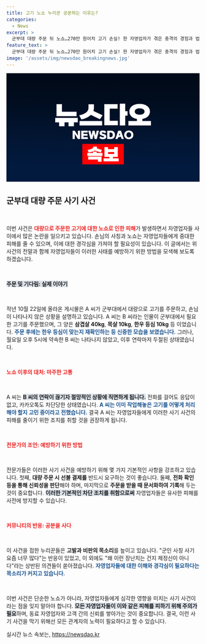 ```yaml
---
title: 고기 노쇼 누리꾼 공분하는 이유는?
categories:
  - News
excerpt: >
  군부대 대량 주문 뒤 노쇼…270만 원어치 고기 손실! 한 자영업자가 겪은 충격의 경험과 법적 조치 예고. 군인을 사칭한 사기 사건, 실화? 클릭하고 경악을 금치 마세요!
feature_text: >
  군부대 대량 주문 뒤 노쇼…270만 원어치 고기 손실! 한 자영업자가 겪은 충격의 경험과 법적 조치 예고. 군인을 사칭한 사기 사건, 실화? 클릭하고 경악을 금치 마세요!
image: '/assets/img/newsdao_breakingnews.jpg'
---
```


<p><img src="/assets/img/newsdao_breakingnews.jpg" alt="pcversion 속보" /></p>

<h2 data-ke-size="size26">군부대 대량 주문 사기 사건</h2>

<p data-ke-size="size16">&nbsp;</p>

<p>이번 사건은 <b><span style="color: #ee2323;">대량으로 주문한 고기에 대한 노쇼로 인한 피해</span></b>가 발생하면서 자영업자들 사이에서 많은 논란을 일으키고 있습니다. 손님의 사칭과 노쇼는 자영업자들에게 중대한 피해를 줄 수 있으며, 이에 대한 경각심을 가져야 할 필요성이 있습니다. 이 글에서는 위 사건의 전말과 함께 자영업자들이 이러한 사태를 예방하기 위한 방법을 모색해 보도록 하겠습니다.</p>

<p data-ke-size="size16">&nbsp;</p>

<p><b><span style="background-color: #21538527;">주문 및 기다림: 실제 이야기</span></b></p>

<p data-ke-size="size16">&nbsp;</p>

<p>작년 10월 22일에 올라온 게시물은 A 씨가 군부대에서 대량으로 고기를 주문하고, 손님이 나타나지 않은 상황을 설명하고 있습니다. A 씨는 B 씨라는 인물이 군부대에서 필요한 고기를 주문했으며, 그 양은 <b>삼겹살 40kg</b>, <b>목살 10kg</b>, <b>한우 등심 10kg</b> 등 이었습니다. <b><span style="color: #1a5490;">주문 후에는 한우 등심이 맞는지 재확인하는 등 신중한 모습을 보였습니다.</span></b> 그러나, 월요일 오후 5시에 약속한 B 씨는 나타나지 않았고, 이후 연락마저 두절된 상태였습니다.</p>

<p data-ke-size="size16">&nbsp;</p>

<p><b><span style="color: #ee2323;">노쇼 이후의 대처: 마주한 고통</span></b></p>

<p data-ke-size="size16">&nbsp;</p>

<p>A 씨는 <b><span style="background-color: #21538527;">B 씨의 연락이 끊기자 절망적인 상황에 직면하게 됩니다.</span></b> 전화를 걸어도 응답이 없고, 카카오톡도 차단당한 상태였습니다. <b><span style="color: #1a5490;">A 씨는 이미 작업해놓은 고기를 어떻게 처리해야 할지 고민 중이라고 전했습니다.</span></b> 결국 A 씨는 자영업자들에게 이러한 사기 사건의 피해를 줄이기 위한 조치를 취할 것을 권장하게 됩니다.</p>

<p data-ke-size="size16">&nbsp;</p>

<p><b><span style="color: #ee2323;">전문가의 조언: 예방하기 위한 방법</span></b></p>

<p data-ke-size="size16">&nbsp;</p>

<p>전문가들은 이러한 사기 사건을 예방하기 위해 몇 가지 기본적인 사항을 강조하고 있습니다. 첫째, <b>대량 주문 시 선불 결제를</b> 반드시 요구하는 것이 좋습니다. 둘째, <b>전화 확인 등을 통해 신뢰성을 판단</b>해야 하며, 마지막으로 <b>주문을 받을 때 문서화하여 기록</b>해 두는 것이 중요합니다. <b><span style="background-color: #21538527;">이러한 기본적인 차단 조치를 취함으로써</span></b> 자영업자들은 유사한 피해를 사전에 방지할 수 있습니다.</p>

<p data-ke-size="size16">&nbsp;</p>

<p><b><span style="color: #ee2323;">커뮤니티의 반응: 공분을 사다</span></b></p>

<p data-ke-size="size16">&nbsp;</p>

<p>이 사건을 접한 누리꾼들은 <b>고발과 비판의 목소리</b>를 높이고 있습니다. "군인 사칭 사기 요즘 너무 많다"는 반응이 있었고, 이 외에도 "왜 이런 장난치는 건지 제정신이 아니다"라는 상반된 의견들이 쏟아졌습니다. <b><span style="color: #1a5490;">자영업자들에 대한 이해와 경각심이 필요하다는 목소리가 커지고 있습니다.</span></b></p>

<p data-ke-size="size16">&nbsp;</p>

<p>이번 사건은 단순한 노쇼가 아니라, 자영업자들에게 심각한 영향을 미치는 사기 사건이라는 점을 잊지 말아야 합니다. <b><span style="background-color: #21538527;">모든 자영업자들이 이와 같은 피해를 피하기 위해 주의가 필요</span></b>하며, 동료 자영업자와 고객 간의 신뢰를 쌓아가는 것이 중요합니다. 결국, 이런 사기 사건을 막기 위해선 모든 관계자의 노력이 필요하다고 할 수 있습니다.</p>
실시간 뉴스 속보는, <a href="https://newsdao.kr" rel="dofollow">https://newsdao.kr</a>


